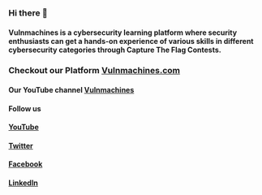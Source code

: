 ### Hi there 👋

#### Vulnmachines is a cybersecurity learning platform where security enthusiasts can get a hands-on experience of various skills in different cybersecurity categories through Capture The Flag Contests.

### Checkout our Platform [Vulnmachines.com](https://www.vulnmachines.com)

#### Our YouTube channel [Vulnmachines](https://www.youtube.com/c/vulnmachines)

#### Follow us
#### [YouTube](https://www.youtube.com/c/vulnmachines)
#### [Twitter](https://www.twitter.com/vulnmachines)
#### [Facebook](https://www.facebook.com/vulnmachines)
#### [LinkedIn](https://www.linkedin.com/company/vulnmachines)

<!--
**Vulnmachines/vulnmachines** is a ✨ _special_ ✨ repository because its `README.md` (this file) appears on your GitHub profile.

Here are some ideas to get you started:

- 🔭 I’m currently working on ...
- 🌱 I’m currently learning ...
- 👯 I’m looking to collaborate on ...
- 🤔 I’m looking for help with ...
- 💬 Ask me about ...
- 📫 How to reach me: ...
- 😄 Pronouns: ...
- ⚡ Fun fact: ...
-->
